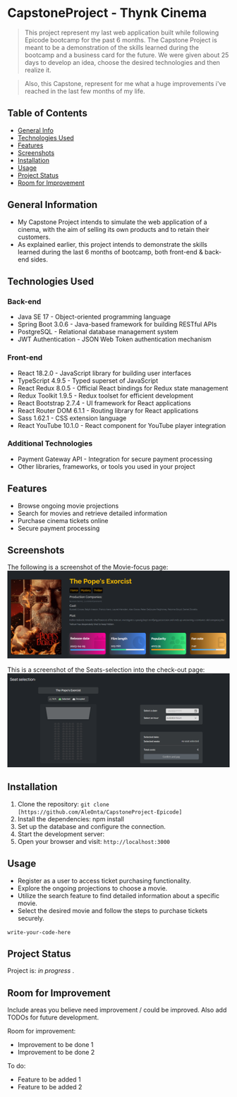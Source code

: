 # CapstoneProject - Thynk Cinema
> This project represent my last web application built while following Epicode bootcamp for the past 6 months.
> The Capstone Project is meant to be a demonstration of the skills learned during the bootcamp and a business card for the future.
> We were given about 25 days to develop an idea, choose the desired technologies and then realize it.

> Also, this Capstone, represent for me what a huge improvements i've reached in the last few months of my life.

## Table of Contents
* [General Info](#general-information)
* [Technologies Used](#technologies-used)
* [Features](#features)
* [Screenshots](#screenshots)
* [Installation](#installation)
* [Usage](#usage)
* [Project Status](#project-status)
* [Room for Improvement](#room-for-improvement)


## General Information
- My Capstone Project intends to simulate the web application of a cinema, with the aim of selling its own products and to retain their customers.
- As explained earlier, this project intends to demonstrate the skills learned during the last 6 months of bootcamp, both front-end & back-end sides.


## Technologies Used

### Back-end

- Java SE 17 - Object-oriented programming language
- Spring Boot 3.0.6 - Java-based framework for building RESTful APIs
- PostgreSQL - Relational database management system
- JWT Authentication - JSON Web Token authentication mechanism

### Front-end

- React 18.2.0 - JavaScript library for building user interfaces
- TypeScript 4.9.5 - Typed superset of JavaScript
- React Redux 8.0.5 - Official React bindings for Redux state management
- Redux Toolkit 1.9.5 - Redux toolset for efficient development
- React Bootstrap 2.7.4 - UI framework for React applications
- React Router DOM 6.1.1 - Routing library for React applications
- Sass 1.62.1 - CSS extension language
- React YouTube 10.1.0 - React component for YouTube player integration

### Additional Technologies

- Payment Gateway API - Integration for secure payment processing
- Other libraries, frameworks, or tools you used in your project


## Features

- Browse ongoing movie projections
- Search for movies and retrieve detailed information
- Purchase cinema tickets online
- Secure payment processing


## Screenshots

The following is a screenshot of the Movie-focus page:
![Example screenshot](./cinema_capstone_fe/src/assets/imgs/movie_card.png)

This is a screenshot of the Seats-selection into the check-out page:
![Example screenshot](./cinema_capstone_fe/src/assets/imgs/seats_selection.png)


## Installation

1. Clone the repository: `git clone [https://github.com/AleOnta/CapstoneProject-Epicode]`
2. Install the dependencies:
npm install
4. Set up the database and configure the connection.
5. Start the development server:
5. Open your browser and visit: `http://localhost:3000`

## Usage

- Register as a user to access ticket purchasing functionality.
- Explore the ongoing projections to choose a movie.
- Utilize the search feature to find detailed information about a specific movie.
- Select the desired movie and follow the steps to purchase tickets securely.

`write-your-code-here`


## Project Status

Project is: _in progress_ .


## Room for Improvement

Include areas you believe need improvement / could be improved. Also add TODOs for future development.

Room for improvement:
- Improvement to be done 1
- Improvement to be done 2

To do:
- Feature to be added 1
- Feature to be added 2
